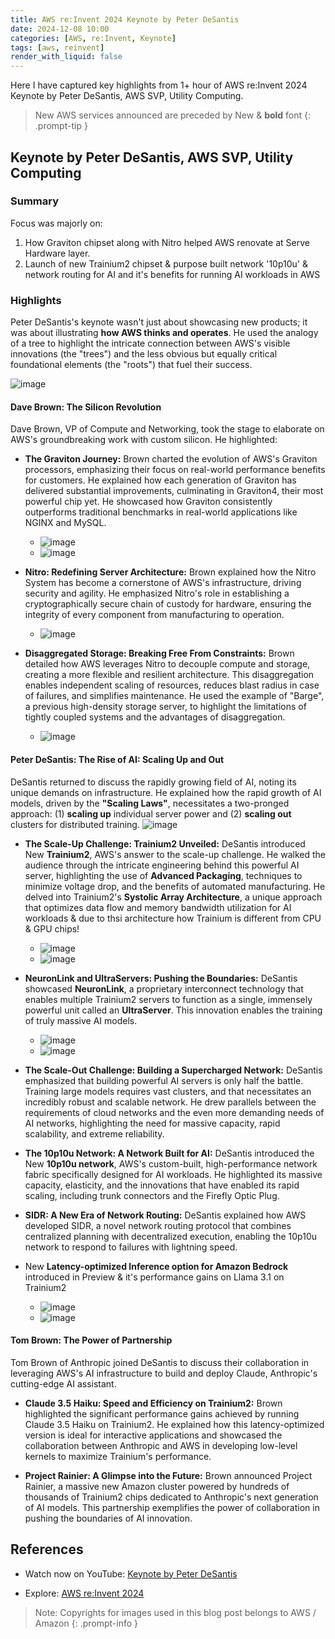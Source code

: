 ```yaml
---
title: AWS re:Invent 2024 Keynote by Peter DeSantis
date: 2024-12-08 10:00
categories: [AWS, re:Invent, Keynote]
tags: [aws, reinvent]
render_with_liquid: false
---
```


Here I have captured key highlights from 1+ hour of AWS re:Invent 2024 Keynote by  Peter DeSantis, AWS SVP, Utility Computing. 

> New AWS services announced are preceded by New &amp; **bold** font
{: .prompt-tip }

## Keynote by Peter DeSantis, AWS SVP, Utility Computing

### Summary

Focus was majorly on:
1. How Graviton chipset along with Nitro helped AWS renovate at Serve Hardware layer.
1. Launch of new Trainium2 chipset & purpose built network '10p10u' & network routing for AI and it's benefits for running AI workloads in AWS

### Highlights

Peter DeSantis's keynote wasn't just about showcasing new products; it was about illustrating **how AWS thinks and operates**. He used the analogy of a tree to highlight the intricate connection between AWS's visible innovations (the "trees") and the less obvious but equally critical foundational elements (the "roots") that fuel their success.

![image](/assets/img/posts/2024-12-08-aws-reinvent-2024-keynote-peter-desantis/summary.jpg)

#### Dave Brown: The Silicon Revolution

Dave Brown, VP of Compute and Networking, took the stage to elaborate on AWS's groundbreaking work with custom silicon. He highlighted:

- **The Graviton Journey:** Brown charted the evolution of AWS's Graviton processors, emphasizing their focus on real-world performance benefits for customers. He explained how each generation of Graviton has delivered substantial improvements, culminating in Graviton4, their most powerful chip yet. He showcased how Graviton consistently outperforms traditional benchmarks in real-world applications like NGINX and MySQL.
    - ![image](/assets/img/posts/2024-12-08-aws-reinvent-2024-keynote-peter-desantis/graviton-generational-improvements.png)
    - ![image](/assets/img/posts/2024-12-08-aws-reinvent-2024-keynote-peter-desantis/graviton-powered-aws-services.png)

- **Nitro: Redefining Server Architecture:** Brown explained how the Nitro System has become a cornerstone of AWS's infrastructure, driving security and agility. He emphasized Nitro's role in establishing a cryptographically secure chain of custody for hardware, ensuring the integrity of every component from manufacturing to operation.
    - ![image](/assets/img/posts/2024-12-08-aws-reinvent-2024-keynote-peter-desantis/aws-nitro-system.png)

- **Disaggregated Storage: Breaking Free From Constraints:** Brown detailed how AWS leverages Nitro to decouple compute and storage, creating a more flexible and resilient architecture. This disaggregation enables independent scaling of resources, reduces blast radius in case of failures, and simplifies maintenance. He used the example of "Barge", a previous high-density storage server, to highlight the limitations of tightly coupled systems and the advantages of disaggregation.
    - ![image](/assets/img/posts/2024-12-08-aws-reinvent-2024-keynote-peter-desantis/disaggregated-storage.png)

#### Peter DeSantis: The Rise of AI: Scaling Up and Out

DeSantis returned to discuss the rapidly growing field of AI, noting its unique demands on infrastructure. He explained how the rapid growth of AI models, driven by the **"Scaling Laws"**, necessitates a two-pronged approach: (1) **scaling up** individual server power and (2) **scaling out** clusters for distributed training.
![image](/assets/img/posts/2024-12-08-aws-reinvent-2024-keynote-peter-desantis/ai-scale-up-scale-out.png)


- **The Scale-Up Challenge: Trainium2 Unveiled:** DeSantis introduced New **Trainium2**, AWS's answer to the scale-up challenge. He walked the audience through the intricate engineering behind this powerful AI server, highlighting the use of **Advanced Packaging**, techniques to minimize voltage drop, and the benefits of automated manufacturing. He delved into Trainium2's **Systolic Array Architecture**, a unique approach that optimizes data flow and memory bandwidth utilization for AI workloads & due to thsi architecture how Trainium is different from CPU & GPU chips!
    - ![image](/assets/img/posts/2024-12-08-aws-reinvent-2024-keynote-peter-desantis/ai-trainium2-advance-packaging.png)
    - ![image](/assets/img/posts/2024-12-08-aws-reinvent-2024-keynote-peter-desantis/ai-trainium2-systolic-array-architecture.png)    

- **NeuronLink and UltraServers: Pushing the Boundaries:** DeSantis showcased **NeuronLink**, a proprietary interconnect technology that enables multiple Trainium2 servers to function as a single, immensely powerful unit called an **UltraServer**. This innovation enables the training of truly massive AI models.
    - ![image](/assets/img/posts/2024-12-08-aws-reinvent-2024-keynote-peter-desantis/ai-trainium2-neuron-link.png)
    - ![image](/assets/img/posts/2024-12-08-aws-reinvent-2024-keynote-peter-desantis/ai-trainium2-ultraserver.png)    

- **The Scale-Out Challenge: Building a Supercharged Network:** DeSantis emphasized that building powerful AI servers is only half the battle.  Training large models requires vast clusters, and that necessitates an incredibly robust and scalable network. He drew parallels between the requirements of cloud networks and the even more demanding needs of AI networks, highlighting the need for massive capacity, rapid scalability, and extreme reliability.

- **The 10p10u Network: A Network Built for AI:** DeSantis introduced the New **10p10u network**, AWS's custom-built, high-performance network fabric specifically designed for AI workloads. He highlighted its massive capacity, elasticity, and the innovations that have enabled its rapid scaling, including trunk connectors and the Firefly Optic Plug.

- **SIDR:  A New Era of Network Routing:** DeSantis explained how AWS developed SIDR, a novel network routing protocol that combines centralized planning with decentralized execution, enabling the 10p10u network to respond to failures with lightning speed.

- New **Latency-optimized Inference option for Amazon Bedrock** introduced in Preview & it's performance gains on Llama 3.1 on Trainium2
    - ![image](/assets/img/posts/2024-12-08-aws-reinvent-2024-keynote-peter-desantis/ai-bedrock-latency-optimized-inference-option.png)
    - ![image](/assets/img/posts/2024-12-08-aws-reinvent-2024-keynote-peter-desantis/ai-bedrock-latency-optimized-inference-option-llama3.1-performance.png)    

#### Tom Brown:  The Power of Partnership

Tom Brown of Anthropic joined DeSantis to discuss their collaboration in leveraging AWS's AI infrastructure to build and deploy Claude, Anthropic's cutting-edge AI assistant.  

- **Claude 3.5 Haiku: Speed and Efficiency on Trainium2:** Brown highlighted the significant performance gains achieved by running Claude 3.5 Haiku on Trainium2. He explained how this latency-optimized version is ideal for interactive applications and showcased the collaboration between Anthropic and AWS in developing low-level kernels to maximize Trainium's performance.

- **Project Rainier:  A Glimpse into the Future:** Brown announced Project Rainier, a massive new Amazon cluster powered by hundreds of thousands of Trainium2 chips dedicated to Anthropic's next generation of AI models. This partnership exemplifies the power of collaboration in pushing the boundaries of AI innovation.

## References

- Watch now on YouTube: <a href="https://www.youtube.com/watch?v=vx36tyJ47ps" target="_blank">Keynote by Peter DeSantis</a>

- Explore: <a href="https://reinvent.awsevents.com/keynotes/" target="_blank">AWS re:Invent 2024</a>

> Note: Copyrights for images used in this blog post belongs to AWS / Amazon
{: .prompt-info }